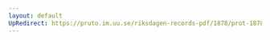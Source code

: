 ```yaml
---
layout: default
UpRedirect: https://pruto.im.uu.se/riksdagen-records-pdf/1878/prot-1878--ak--042/prot-1878--ak--042_014.pdf
---
```

